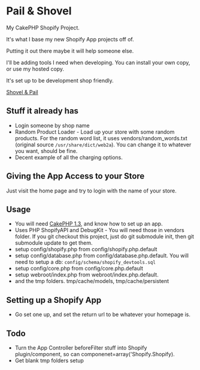 Pail & Shovel
=============

My CakePHP Shopify Project. 

It's what I base my new Shopify App projects off of.

Putting it out there maybe it will help someone else.

I'll be adding tools I need when developing. You can install your own copy, or use my hosted copy.

It's set up to be development shop friendly.

[Shovel & Pail](http://shovel-and-pail.amihod.com)

Stuff it already has
--------------------

* Login someone by shop name
* Random Product Loader - Load up your store with some random products. For the random word list, it uses vendors/random_words.txt (original source `/usr/share/dict/web2a`). You can change it to whatever you want, should be fine.
* Decent example of all the charging options.

Giving the App Access to your Store
-----------------------------------

Just visit the home page and try to login with the name of your store.

Usage
-----

* You will need [CakePHP 1.3](http://www.cakephp.org), and know how to set up an app.
* Uses PHP ShopifyAPI and DebugKit - You will need those in vendors folder. If you git checkout this project, just do git submodule init, then git submodule update to get them. 
* setup config/shopify.php from config/shopify.php.default
* setup config/database.php from config/database.php.default. You will need to setup a db: `config/schema/shopify_devtools.sql`
* setup config/core.php from config/core.php.default
* setup webroot/index.php from webroot/index.php.default.
* and the tmp folders. tmp/cache/models, tmp/cache/persistent 

Setting up a Shopify App
------------------------

* Go set one up, and set the return url to be whatever your homepage is. 

Todo
----

* Turn the App Controller beforeFilter stuff into Shopify plugin/component, so can componenet=array('Shopify.Shopify).
* Get blank tmp folders setup